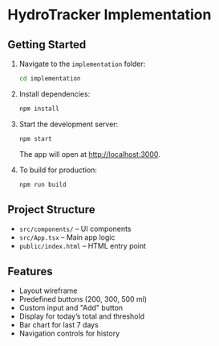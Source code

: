 # HydroTracker Implementation

## Getting Started

1. Navigate to the `implementation` folder:
   ```sh
   cd implementation
   ```
2. Install dependencies:
   ```sh
   npm install
   ```
3. Start the development server:
   ```sh
   npm start
   ```
   The app will open at [http://localhost:3000](http://localhost:3000).

4. To build for production:
   ```sh
   npm run build
   ```

## Project Structure
- `src/components/` – UI components
- `src/App.tsx` – Main app logic
- `public/index.html` – HTML entry point

## Features
- Layout wireframe
- Predefined buttons (200, 300, 500 ml)
- Custom input and "Add" button
- Display for today’s total and threshold
- Bar chart for last 7 days
- Navigation controls for history
